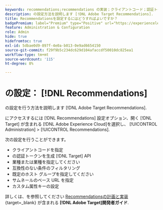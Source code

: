 ```yaml
---
keywords: recommendations;recommendations の実装；クライアントコード；認証トークン；industry vertical；互換性のないモードのフィルター；デフォルトホストグループ；サムネールベース；認証トークンの生成；認証トークン；
description: の設定方法を説明します [!DNL Adobe Target Recommendations].
title: Recommendationsを設定するにはどうすればよいですか？
badgePremium: label="Premium" type="Positive" url="https://experienceleague.adobe.com/docs/target/using/introduction/intro.html?lang=ja#premium newtab=true" tooltip="Target Premium に含まれる機能を確認してください。"
feature: Administration & Configuration
role: Admin
hide: true
hidefromtoc: true
exl-id: 5dbae0d9-897f-4e0a-b013-0e9ad6654150
source-git-commit: f29f9b5c234dc629d104afaccdf50010dc825ea1
workflow-type: tm+mt
source-wordcount: '115'
ht-degree: 8%

---
```


# の設定： [!DNL Recommendations]

の設定を行う方法を説明します [!DNL Adobe Target Recommendations].

にアクセスするには [!DNL Recommendations] 設定オプション、開く [!DNL Target] が含まれる [!DNL Adobe Experience Cloud]を選択し、 [!UICONTROL Administration] > [!UICONTROL Recommendations].

次の設定を行うことができます。

* クライアントコードを指定
* の認証トークンを生成 [!DNL Target] API
* 業種または業種を指定してください
* 互換性のない条件のフィルタリング
* 既定のホスト グループを指定してください
* サムネールのベース URL を指定
* カスタム属性キーの設定

詳しくは、を参照してください [Recommendationsの計画と実装](https://experienceleague.adobe.com/en/docs/target-dev/developer/recommendations-beta){target=_blank} が含まれる **[!DNL Adobe Target]開発者ガイド**.
